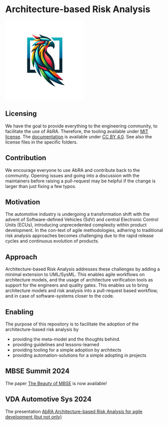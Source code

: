 # Architecture-based Risk Analysis

<img src="images/KeyVisual.jpg" width="250" />

## Licensing
We have the goal to provide everything to the engineering community, to facilitate the use of AbRA.
Therefore, the tooling available under [MIT license](LICENSE).
The [documentation](docs) is available under [CC BY 4.0](docs/LICENSE).
See also the license files in the specific folders.

## Contribution
We encourage everyone to use AbRA and contribute back to the community.
Opening issues and going into a discussion with the maintainers before raising a pull-request may be helpful if the change is larger than just fixing a few typos.

## Motivation
The automotive industry is undergoing a transformation shift with the advent of Software-defined Vehicles (SdV) and central Electronic Control Units (ECUs), introducing unprecedented complexity within product development. In the con-text of agile methodologies, adhering to traditional risk analysis approaches becomes challenging due to the rapid release cycles and continuous evolution of products.

## Approach
Architecture-based Risk Analysis addresses these challenges by adding a minimal extension to UML/SysML. This enables agile workflows on architecture models, and the usage of architecture verification tools as support for the engineers and quality gates.
This enables us to bring architecture models and risk analysis into a pull-request based workflow, and in case of software-systems closer to the code.

## Enabling
The purpose of this repository is to facilitate the adoption of the architecture-based risk analysis by

- providing the meta-model and the thoughts behind.
- providing guidelines and lessons-learned
- providing tooling for a simple adoption by architects
- providing automation-solutions for a simple adopting in projects

## MBSE Summit 2024
The paper [The Beauty of MBSE](docs/The_Beauty_of_MBSE.pdf) is now available!

## VDA Automotive Sys 2024
The presentation [AbRA Architecture-based Risk Analysis for agile development (but not only)](docs/AbRA_VDA-AutomotiveSYS.pdf)
